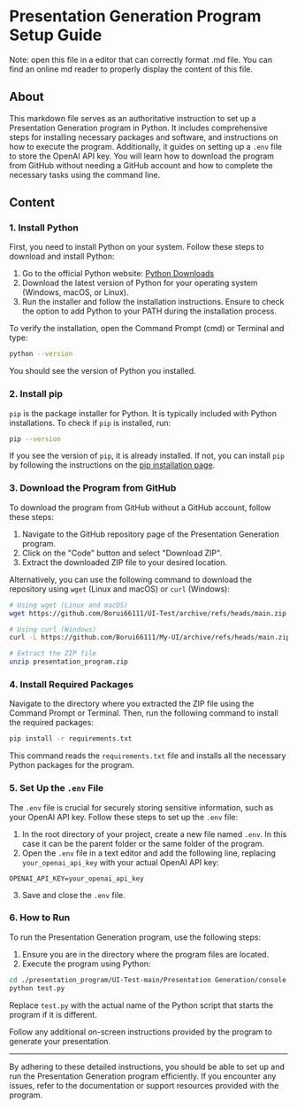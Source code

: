 # Presentation Generation Program Setup Guide
Note: open this file in a editor that can correctly format .md file. You can find an online md reader to properly display the content of this file.

## About
This markdown file serves as an authoritative instruction to set up a Presentation Generation program in Python. It includes comprehensive steps for installing necessary packages and software, and instructions on how to execute the program. Additionally, it guides on setting up a `.env` file to store the OpenAI API key. You will learn how to download the program from GitHub without needing a GitHub account and how to complete the necessary tasks using the command line.

## Content

### 1. Install Python

First, you need to install Python on your system. Follow these steps to download and install Python:

1. Go to the official Python website: [Python Downloads](https://www.python.org/downloads/)
2. Download the latest version of Python for your operating system (Windows, macOS, or Linux).
3. Run the installer and follow the installation instructions. Ensure to check the option to add Python to your PATH during the installation process.

To verify the installation, open the Command Prompt (cmd) or Terminal and type:
```sh
python --version
```
You should see the version of Python you installed.

### 2. Install pip

`pip` is the package installer for Python. It is typically included with Python installations. To check if `pip` is installed, run:
```sh
pip --version
```
If you see the version of `pip`, it is already installed. If not, you can install `pip` by following the instructions on the [pip installation page](https://pip.pypa.io/en/stable/installation/).

### 3. Download the Program from GitHub

To download the program from GitHub without a GitHub account, follow these steps:

1. Navigate to the GitHub repository page of the Presentation Generation program.
2. Click on the "Code" button and select "Download ZIP".
3. Extract the downloaded ZIP file to your desired location.

Alternatively, you can use the following command to download the repository using `wget` (Linux and macOS) or `curl` (Windows):
```sh
# Using wget (Linux and macOS)
wget https://github.com/Borui66111/UI-Test/archive/refs/heads/main.zip -O presentation_program.zip

# Using curl (Windows)
curl -L https://github.com/Borui66111/My-UI/archive/refs/heads/main.zip -o presentation_program.zip

# Extract the ZIP file
unzip presentation_program.zip
```

### 4. Install Required Packages

Navigate to the directory where you extracted the ZIP file using the Command Prompt or Terminal. Then, run the following command to install the required packages:
```sh
pip install -r requirements.txt
```
This command reads the `requirements.txt` file and installs all the necessary Python packages for the program.

### 5. Set Up the `.env` File

The `.env` file is crucial for securely storing sensitive information, such as your OpenAI API key. Follow these steps to set up the `.env` file:

1. In the root directory of your project, create a new file named `.env`. In this case it can be the parent folder or the same folder of the program.
2. Open the `.env` file in a text editor and add the following line, replacing `your_openai_api_key` with your actual OpenAI API key:
```env
OPENAI_API_KEY=your_openai_api_key
```
3. Save and close the `.env` file.

### 6. How to Run

To run the Presentation Generation program, use the following steps:

1. Ensure you are in the directory where the program files are located.
2. Execute the program using Python:
```sh
cd ./presentation_program/UI-Test-main/Presentation Generation/console
python test.py
```
Replace `test.py` with the actual name of the Python script that starts the program if it is different.

Follow any additional on-screen instructions provided by the program to generate your presentation.

---

By adhering to these detailed instructions, you should be able to set up and run the Presentation Generation program efficiently. If you encounter any issues, refer to the documentation or support resources provided with the program.
